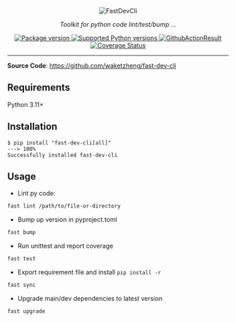<p align="center">
  <img src="https://fastdevcli.waketzheng.top/img/logo-margin/logo-teal.png" alt="FastDevCli">
</p>
<p align="center">
    <em>Toolkit for python code lint/test/bump ...</em>
</p>
<p align="center">
<a href="https://pypi.org/project/fast-dev-cli" target="_blank">
    <img src="https://img.shields.io/pypi/v/fast-dev-cli?color=%2334D058&label=pypi%20package" alt="Package version">
</a>
<a href="https://pypi.org/project/fast-dev-cli" target="_blank">
    <img src="https://img.shields.io/pypi/pyversions/fast-dev-cli.svg" alt="Supported Python versions">
</a>
<a href="https://github.com/waketzheng/fast-dev-cli/actions?query=workflow:ci" target="_blank">
    <img src="https://github.com/waketzheng/fast-dev-cli/workflows/ci/badge.svg" alt="GithubActionResult">
</a>
<a href="https://coveralls.io/github/waketzheng/fast-dev-cli?branch=main" target="_blank">
    <img src="https://coveralls.io/repos/github/waketzheng/fast-dev-cli/badge.svg?branch=main" alt="Coverage Status">
</a>
</p>

---

**Source Code**: <a href="https://github.com/waketzheng/fast-dev-cli" target="_blank">https://github.com/waketzheng/fast-dev-cli</a>

## Requirements

Python 3.11+

## Installation

<div class="termy">

```console
$ pip install "fast-dev-cli[all]"
---> 100%
Successfully installed fast-dev-cli
```

</div>

## Usage

- Lint py code:
```bash
fast lint /path/to/file-or-directory
```
- Bump up version in pyproject.toml
```bash
fast bump
```
- Run unittest and report coverage
```bash
fast test
```
- Export requirement file and install `pip install -r `
```bash
fast sync
```
- Upgrade main/dev dependencies to latest version
```bash
fast upgrade
```
